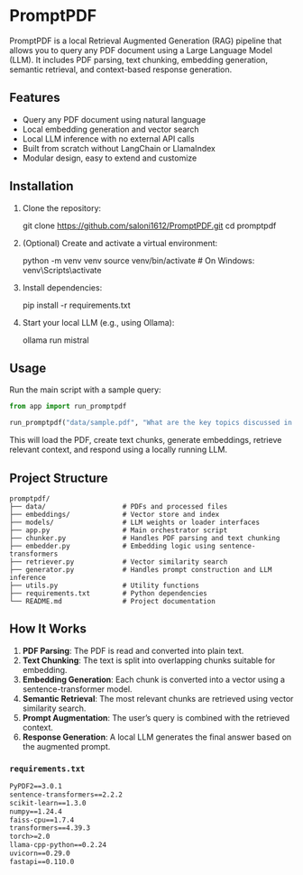 # PromptPDF
PromptPDF is a local Retrieval Augmented Generation (RAG) pipeline that allows you to query any PDF document using a Large Language Model (LLM). It includes PDF parsing, text chunking, embedding generation, semantic retrieval, and context-based response generation.

## Features

- Query any PDF document using natural language
- Local embedding generation and vector search
- Local LLM inference with no external API calls
- Built from scratch without LangChain or LlamaIndex
- Modular design, easy to extend and customize

## Installation

1. Clone the repository:

   git clone https://github.com/saloni1612/PromptPDF.git
   cd promptpdf


2. (Optional) Create and activate a virtual environment:

   python -m venv venv
   source venv/bin/activate  # On Windows: venv\Scripts\activate

3. Install dependencies:

   pip install -r requirements.txt
   

4. Start your local LLM (e.g., using Ollama):

   ollama run mistral

## Usage

Run the main script with a sample query:

```python
from app import run_promptpdf

run_promptpdf("data/sample.pdf", "What are the key topics discussed in Chapter 3?")
```

This will load the PDF, create text chunks, generate embeddings, retrieve relevant context, and respond using a locally running LLM.

## Project Structure

```
promptpdf/
├── data/                   # PDFs and processed files
├── embeddings/             # Vector store and index
├── models/                 # LLM weights or loader interfaces
├── app.py                  # Main orchestrator script
├── chunker.py              # Handles PDF parsing and text chunking
├── embedder.py             # Embedding logic using sentence-transformers
├── retriever.py            # Vector similarity search
├── generator.py            # Handles prompt construction and LLM inference
├── utils.py                # Utility functions
├── requirements.txt        # Python dependencies
└── README.md               # Project documentation
```

## How It Works

1. **PDF Parsing**: The PDF is read and converted into plain text.
2. **Text Chunking**: The text is split into overlapping chunks suitable for embedding.
3. **Embedding Generation**: Each chunk is converted into a vector using a sentence-transformer model.
4. **Semantic Retrieval**: The most relevant chunks are retrieved using vector similarity search.
5. **Prompt Augmentation**: The user’s query is combined with the retrieved context.
6. **Response Generation**: A local LLM generates the final answer based on the augmented prompt.





### `requirements.txt`

```txt
PyPDF2==3.0.1
sentence-transformers==2.2.2
scikit-learn==1.3.0
numpy==1.24.4
faiss-cpu==1.7.4
transformers==4.39.3
torch>=2.0
llama-cpp-python==0.2.24
uvicorn==0.29.0
fastapi==0.110.0
````

